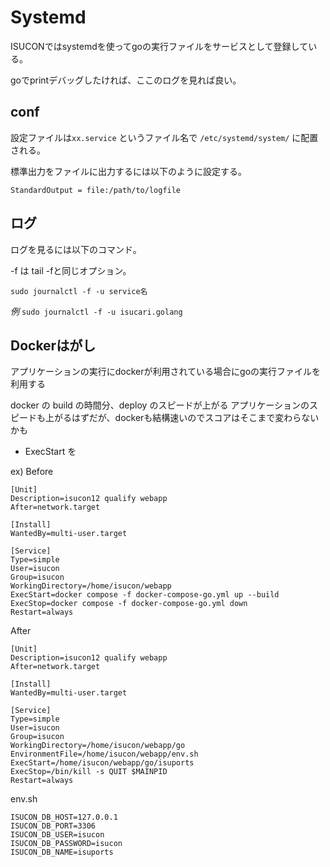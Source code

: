 # Systemd

ISUCONではsystemdを使ってgoの実行ファイルをサービスとして登録している。

goでprintデバッグしたければ、ここのログを見れば良い。



## conf

設定ファイルは`xx.service` というファイル名で  `/etc/systemd/system/` に配置される。

標準出力をファイルに出力するには以下のように設定する。

`StandardOutput = file:/path/to/logfile`

## ログ

ログを見るには以下のコマンド。

-f は tail -fと同じオプション。

`sudo journalctl -f -u service名`

*例*
`sudo journalctl -f -u isucari.golang` 


## Dockerはがし
アプリケーションの実行にdockerが利用されている場合にgoの実行ファイルを利用する

docker の build の時間分、deploy のスピードが上がる
アプリケーションのスピードも上がるはずだが、dockerも結構速いのでスコアはそこまで変わらないかも

- ExecStart を

ex)
Before
```
[Unit]
Description=isucon12 qualify webapp
After=network.target

[Install]
WantedBy=multi-user.target

[Service]
Type=simple
User=isucon
Group=isucon
WorkingDirectory=/home/isucon/webapp
ExecStart=docker compose -f docker-compose-go.yml up --build
ExecStop=docker compose -f docker-compose-go.yml down
Restart=always
```

After
```
[Unit]
Description=isucon12 qualify webapp
After=network.target

[Install]
WantedBy=multi-user.target

[Service]
Type=simple
User=isucon
Group=isucon
WorkingDirectory=/home/isucon/webapp/go
EnvironmentFile=/home/isucon/webapp/env.sh
ExecStart=/home/isucon/webapp/go/isuports
ExecStop=/bin/kill -s QUIT $MAINPID
Restart=always
```

env.sh
```
ISUCON_DB_HOST=127.0.0.1
ISUCON_DB_PORT=3306
ISUCON_DB_USER=isucon
ISUCON_DB_PASSWORD=isucon
ISUCON_DB_NAME=isuports
```

<!--stackedit_data:
eyJoaXN0b3J5IjpbNDYyMDk3ODA1LDkyODc4OTQ5Niw5ODk3MT
E3MjFdfQ==
-->